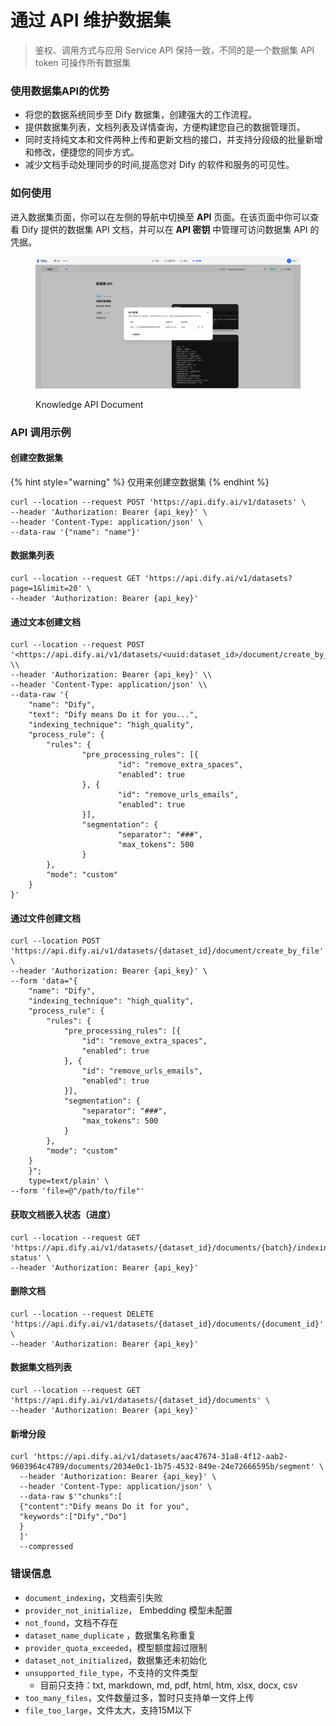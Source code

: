 # 通过 API 维护数据集

> 鉴权、调用方式与应用 Service API 保持一致，不同的是一个数据集 API token 可操作所有数据集

### 使用数据集API的优势

* 将您的数据系统同步至 Dify 数据集，创建强大的工作流程。
* 提供数据集列表，文档列表及详情查询，方便构建您自己的数据管理页。
* 同时支持纯文本和文件两种上传和更新文档的接口，并支持分段级的批量新增和修改，便捷您的同步方式。
* 减少文档手动处理同步的时间,提高您对 Dify 的软件和服务的可见性。

### 如何使用

进入数据集页面，你可以在左侧的导航中切换至 **API** 页面。在该页面中你可以查看 Dify 提供的数据集 API 文档，并可以在 **API 密钥** 中管理可访问数据集 API 的凭据。

<figure><img src="../../.gitbook/assets/dataset-api-token.png" alt=""><figcaption><p>Knowledge API Document</p></figcaption></figure>

### API 调用示例

#### **创建空数据集**

{% hint style="warning" %}
仅用来创建空数据集
{% endhint %}

```
curl --location --request POST 'https://api.dify.ai/v1/datasets' \
--header 'Authorization: Bearer {api_key}' \
--header 'Content-Type: application/json' \
--data-raw '{"name": "name"}'

```

#### **数据集列表**

```
curl --location --request GET 'https://api.dify.ai/v1/datasets?page=1&limit=20' \
--header 'Authorization: Bearer {api_key}'

```

#### **通过文本创建文档**

```
curl --location --request POST '<https://api.dify.ai/v1/datasets/<uuid:dataset_id>/document/create_by_text>' \\
--header 'Authorization: Bearer {api_key}' \\
--header 'Content-Type: application/json' \\
--data-raw '{
    "name": "Dify",
    "text": "Dify means Do it for you...",
    "indexing_technique": "high_quality",
    "process_rule": {
        "rules": {
                "pre_processing_rules": [{
                        "id": "remove_extra_spaces",
                        "enabled": true
                }, {
                        "id": "remove_urls_emails",
                        "enabled": true
                }],
                "segmentation": {
                        "separator": "###",
                        "max_tokens": 500
                }
        },
        "mode": "custom"
    }
}'

```

#### **通过文件创建文档**

```
curl --location POST 'https://api.dify.ai/v1/datasets/{dataset_id}/document/create_by_file' \
--header 'Authorization: Bearer {api_key}' \
--form 'data="{
	"name": "Dify",
	"indexing_technique": "high_quality",
	"process_rule": {
		"rules": {
			"pre_processing_rules": [{
				"id": "remove_extra_spaces",
				"enabled": true
			}, {
				"id": "remove_urls_emails",
				"enabled": true
			}],
			"segmentation": {
				"separator": "###",
				"max_tokens": 500
			}
		},
		"mode": "custom"
	}
    }";
    type=text/plain' \
--form 'file=@"/path/to/file"'

```

#### **获取文档嵌入状态（进度）**

```
curl --location --request GET 'https://api.dify.ai/v1/datasets/{dataset_id}/documents/{batch}/indexing-status' \
--header 'Authorization: Bearer {api_key}'
```

#### **删除文档**

```
curl --location --request DELETE 'https://api.dify.ai/v1/datasets/{dataset_id}/documents/{document_id}' \
--header 'Authorization: Bearer {api_key}'
```

#### **数据集文档列表**

```
curl --location --request GET 'https://api.dify.ai/v1/datasets/{dataset_id}/documents' \
--header 'Authorization: Bearer {api_key}'

```

#### **新增分段**

```
curl 'https://api.dify.ai/v1/datasets/aac47674-31a8-4f12-aab2-9603964c4789/documents/2034e0c1-1b75-4532-849e-24e72666595b/segment' \
  --header 'Authorization: Bearer {api_key}' \
  --header 'Content-Type: application/json' \
  --data-raw $'"chunks":[
  {"content":"Dify means Do it for you",
  "keywords":["Dify","Do"]
  }
  ]'
  --compressed

```

### 错误信息

* `document_indexing`，文档索引失败
* `provider_not_initialize`， Embedding 模型未配置
* `not_found`，文档不存在
* `dataset_name_duplicate` ，数据集名称重复
* `provider_quota_exceeded`，模型额度超过限制
* `dataset_not_initialized`，数据集还未初始化
* `unsupported_file_type`，不支持的文件类型
  * 目前只支持：txt, markdown, md, pdf, html, htm, xlsx, docx, csv
* `too_many_files`，文件数量过多，暂时只支持单一文件上传
* `file_too_large`，文件太大，支持15M以下
